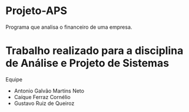 # Projeto-APS
Programa que analisa o financeiro de uma empresa.

# Trabalho realizado para a disciplina de Análise e Projeto de Sistemas
Equipe
  - Antonio Galvão Martins Neto
  - Caíque Ferraz Cornélio
  - Gustavo Ruiz de Queiroz
